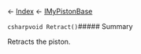 ← [Index](Api-Index) ← [IMyPistonBase](Sandbox.ModAPI.Ingame.IMyPistonBase)

```csharpvoid Retract()```##### Summary

Retracts the piston.

